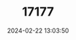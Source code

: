 ---
title: "17177"
category: "Phyllopteryx taeniolatus"
draft: false
date: 2024-02-22 13:03:50
languages:
  English: ["Common Seadragon", "Lucas' Seadragon", "Weedy Seadragon"]
  Danish: ["Løvpjaltefisk"]
  Estonian: ["Narmashobuke"]
  Chinese: ["叶海马鱼", "澳洲叶海马鱼", "澳洲葉海馬魚", "葉海馬魚"]
---